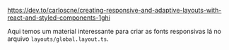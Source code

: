 https://dev.to/carloscne/creating-responsive-and-adaptive-layouts-with-react-and-styled-components-1ghi

Aqui temos um material interessante para criar as fonts responsivas lá no arquivo `layouts/global.layout.ts`.